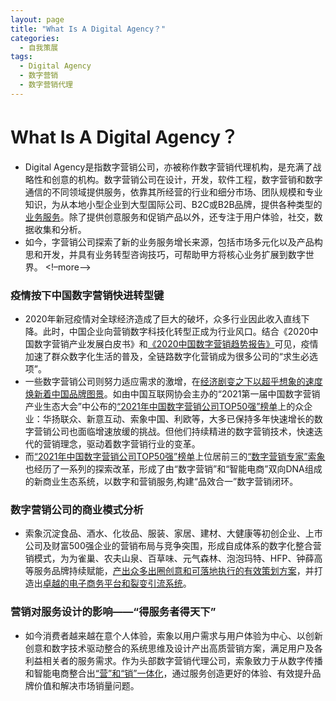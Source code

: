 ```yaml
---
layout: page
title: "What Is A Digital Agency？"
categories:
  - 自我策展
tags:
  - Digital Agency
  - 数字营销
  - 数字营销代理
---
```


# What Is A Digital Agency？

- Digital Agency是指数字营销公司，亦被称作数字营销代理机构，是充满了战略性和创意的机构。数字营销公司在设计，开发，软件工程，数字营销和数字通信的不同领域提供服务，依靠其所经营的行业和细分市场、团队规模和专业知识，为从本地小型企业到大型国际公司、B2C或B2B品牌，提供各种类型的[业务服务](https://www.digitalsilk.com/digital-agency-services#What_Services_Do_Digital_Agencies_Offer)。除了提供创意服务和促销产品以外，还专注于用户体验，社交，数据收集和分析。
- 如今，字营销公司探索了新的业务服务增长来源，包括市场多元化以及产品构思和开发，并具有业务转型咨询技巧，可帮助甲方将核心业务扩展到数字世界。
<!–more–>

### 疫情按下中国数字营销快进转型键
- 2020年新冠疫情对全球经济造成了巨大的破坏，众多行业因此收入直线下降。此时，中国企业向营销数字科技化转型正成为行业风口。结合《2020中国数字营销产业发展白皮书》和[《2020中国数字营销趋势报告》](http://www.199it.com/archives/976354.html)可见，疫情加速了群众数字化生活的普及，全链路数字化营销成为很多公司的“求生必选项”。
- 一些数字营销公司则努力适应需求的激增，在[经济剧变之下以超乎想象的速度焕新着中国品牌图景](https://baijiahao.baidu.com/s?id=1692559016281936066&wfr=spider&for=pc)。如由中国互联网协会主办的“2021第一届中国数字营销产业生态大会”中公布的[“2021年中国数字营销公司TOP50强”榜单](https://baijiahao.baidu.com/s?id=1692559016281936066&wfr=spider&for=pc)上的众企业：华扬联众、新意互动、索象中国、利欧等，大多已保持多年快速增长的数字营销公司也面临增速放缓的挑战。但他们持续精进的数字营销技术，快速迭代的营销理念，驱动着数字营销行业的变革。
- 而[“2021年中国数字营销公司TOP50强”榜单](https://baijiahao.baidu.com/s?id=1692559016281936066&wfr=spider&for=pc)上位居前三的[“数字营销专家”索象](http://www.zjbert.com/)也经历了一系列的探索改革，形成了由“数字营销”和“智能电商”双向DNA组成的新商业生态系统，以数字和营销服务,构建“品效合一”数字营销闭环。

### 数字营销公司的商业模式分析
- 索象沉淀食品、酒水、化妆品、服装、家居、建材、大健康等初创企业、上市公司及财富500强企业的营销布局与竞争突围，形成自成体系的数字化整合营销模式，为为雀巢、农夫山泉、百草味、元气森林、泡泡玛特、HFP、钟薛高等服务品牌持续赋能，[产出众多出圈创意和可落地执行的有效策划方案](https://agency.eoi.digital/eoi-digital/why-hire-a-marketing-agency/)，并打造出[卓越的电子商务平台和裂变引流系统](https://www.digitalsilk.com/digital-agency-services#What_Services_Do_Digital_Agencies_Offer)。

### 营销对服务设计的影响——“得服务者得天下”
- 如今消费者越来越在意个人体验，索象以用户需求与用户体验为中心、以创新创意和数字技术驱动整合的系统思维及设计产出高质营销方案，满足用户及各利益相关者的服务需求。作为头部数字营销代理公司，索象致力于从数字传播和智能电商整合出[“营”和“销”一体化](http://www.zjbert.com/list-76-1.html)，通过服务创造更好的体验、有效提升品牌价值和解决市场销量问题。



